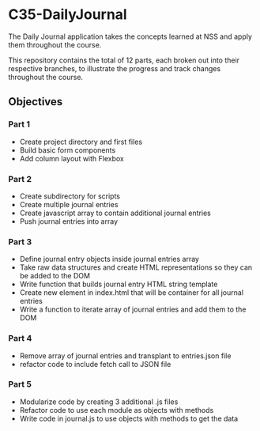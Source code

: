 # C35-DailyJournal

The Daily Journal application takes the concepts learned at NSS and apply them throughout the course.

This repository contains the total of 12 parts, each broken out into their respective branches, to illustrate the progress and track changes throughout the course.

## Objectives

### Part 1

- Create project directory and first files
- Build basic form components
- Add column layout with Flexbox

### Part 2

- Create subdirectory for scripts
- Create multiple journal entries
- Create javascript array to contain additional journal entries
- Push journal entries into array

### Part 3

- Define journal entry objects inside journal entries array
- Take raw data structures and create HTML representations so they can be added to the DOM
- Write function that builds journal entry HTML string template
- Create new element in index.html that will be container for all journal entries
- Write a function to iterate array of journal entries and add them to the DOM

### Part 4

- Remove array of journal entries and transplant to entries.json file
- refactor code to include fetch call to JSON file

### Part 5

- Modularize code by creating 3 additional .js files
- Refactor code to use each module as objects with methods
- Write code in journal.js to use objects with methods to get the data
